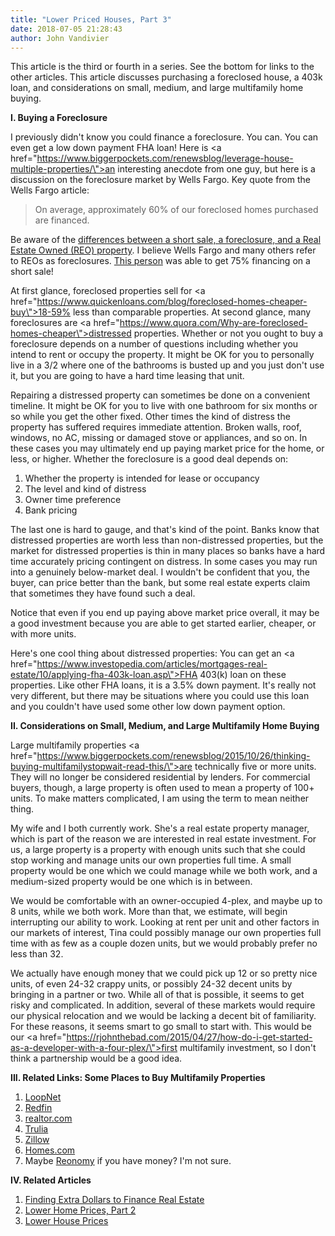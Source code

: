 ```yaml
---
title: "Lower Priced Houses, Part 3"
date: 2018-07-05 21:28:43
author: John Vandivier
---
```




This article is the third or fourth in a series. See the bottom for links to the other articles. This article discusses purchasing a foreclosed house, a 403k loan, and considerations on small, medium, and large multifamily home buying.

<strong>I. Buying a Foreclosure</strong>

I previously didn't know you could finance a foreclosure. You can. You can even get a low down payment FHA loan! Here is <a href=\"https://www.biggerpockets.com/renewsblog/leverage-house-multiple-properties/\">an interesting anecdote from one guy</a>, but here is a discussion on the foreclosure market by Wells Fargo. Key quote from the Wells Fargo article:
<blockquote>On average, approximately 60% of our foreclosed homes purchased are financed.</blockquote>
Be aware of the <a href=\"https://www.placertitle.com/sites/placertitle/files/upload/onlineLibrary/SSFCREO.pdf\">differences between a short sale, a foreclosure, and a Real Estate Owned (REO) property</a>. I believe Wells Fargo and many others refer to REOs as foreclosures. <a href=\"https://retireby40.org/4-plex-investment/\">This person</a> was able to get 75% financing on a short sale!

At first glance, foreclosed properties sell for <a href=\"https://www.quickenloans.com/blog/foreclosed-homes-cheaper-buy\">18-59% less than comparable properties</a>. At second glance, many foreclosures are <a href=\"https://www.quora.com/Why-are-foreclosed-homes-cheaper\">distressed properties</a>. Whether or not you ought to buy a foreclosure depends on a number of questions including whether you intend to rent or occupy the property. It might be OK for you to personally live in a 3/2 where one of the bathrooms is busted up and you just don't use it, but you are going to have a hard time leasing that unit.

Repairing a distressed property can sometimes be done on a convenient timeline. It might be OK for you to live with one bathroom for six months or so while you get the other fixed. Other times the kind of distress the property has suffered requires immediate attention. Broken walls, roof, windows, no AC, missing or damaged stove or appliances, and so on. In these cases you may ultimately end up paying market price for the home, or less, or higher. Whether the foreclosure is a good deal depends on:
<ol>
 	<li>Whether the property is intended for lease or occupancy</li>
 	<li>The level and kind of distress</li>
 	<li>Owner time preference</li>
 	<li>Bank pricing</li>
</ol>
The last one is hard to gauge, and that's kind of the point. Banks know that distressed properties are worth less than non-distressed properties, but the market for distressed properties is thin in many places so banks have a hard time accurately pricing contingent on distress. In some cases you may run into a genuinely below-market deal. I wouldn't be confident that you, the buyer, can price better than the bank, but some real estate experts claim that sometimes they have found such a deal.

Notice that even if you end up paying above market price overall, it may be a good investment because you are able to get started earlier, cheaper, or with more units.

Here's one cool thing about distressed properties: You can get an <a href=\"https://www.investopedia.com/articles/mortgages-real-estate/10/applying-fha-403k-loan.asp\">FHA 403(k)</a> loan on these properties. Like other FHA loans, it is a 3.5% down payment. It's really not very different, but there may be situations where you could use this loan and you couldn't have used some other low down payment option.

<strong>II. Considerations on Small, Medium, and Large Multifamily Home Buying</strong>

Large multifamily properties <a href=\"https://www.biggerpockets.com/renewsblog/2015/10/26/thinking-buying-multifamilystopwait-read-this/\">are technically five or more units</a>. They will no longer be considered residential by lenders. For commercial buyers, though, a large property is often used to mean a property of 100+ units. To make matters complicated, I am using the term to mean neither thing.

My wife and I both currently work. She's a real estate property manager, which is part of the reason we are interested in real estate investment. For us, a large property is a property with enough units such that she could stop working and manage units our own properties full time. A small property would be one which we could manage while we both work, and a medium-sized property would be one which is in between.

We would be comfortable with an owner-occupied 4-plex, and maybe up to 8 units, while we both work. More than that, we estimate, will begin interrupting our ability to work. Looking at rent per unit and other factors in our markets of interest, Tina could possibly manage our own properties full time with as few as a couple dozen units, but we would probably prefer no less than 32.

We actually have enough money that we could pick up 12 or so pretty nice units, of even 24-32 crappy units, or possibly 24-32 decent units by bringing in a partner or two. While all of that is possible, it seems to get risky and complicated. In addition, several of these markets would require our physical relocation and we would be lacking a decent bit of familiarity. For these reasons, it seems smart to go small to start with. This would be our <a href=\"https://rjohnthebad.com/2015/04/27/how-do-i-get-started-as-a-developer-with-a-four-plex/\">first multifamily investment</a>, so I don't think a partnership would be a good idea.

<strong>III. Related Links: Some Places to Buy Multifamily Properties</strong>
<ol>
 	<li><a href=\"http://www.loopnet.com\">LoopNet</a></li>
 	<li><a href=\"https://www.redfin.com\">Redfin</a></li>
 	<li><a href=\"ttps://www.realtor.com\">realtor.com</a></li>
 	<li><a href=\"https://www.trulia.com\">Trulia</a></li>
 	<li><a href=\"https://www.zillow.com\">Zillow</a></li>
 	<li><a href=\"https://www.homes.com\">Homes.com</a></li>
 	<li>Maybe <a href=\"https://www.reonomy.com\">Reonomy</a> if you have money? I'm not sure.</li>
</ol>
<strong>IV. Related Articles</strong>
<ol>
 	<li><a href=\"http://www.afterecon.com/economics-and-finance/finding-extra-dollars-to-finance-real-estate/\">Finding Extra Dollars to Finance Real Estate</a></li>
 	<li><a href=\"http://www.afterecon.com/economics-and-finance/lower-home-prices-part-2/\">Lower Home Prices, Part 2</a></li>
 	<li><a href=\"http://www.afterecon.com/economics-and-finance/lower-house-prices/\">Lower House Prices</a></li>
</ol>